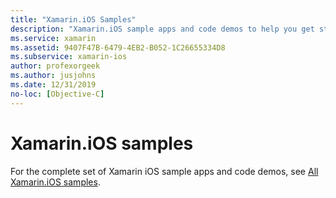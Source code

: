 ```yaml
---
title: "Xamarin.iOS Samples"
description: "Xamarin.iOS sample apps and code demos to help you get started building mobile apps with C# and Xamarin."
ms.service: xamarin
ms.assetid: 9407F47B-6479-4EB2-B052-1C26655334D8
ms.subservice: xamarin-ios
author: profexorgeek
ms.author: jusjohns
ms.date: 12/31/2019
no-loc: [Objective-C]
---
```


# Xamarin.iOS samples

For the complete set of Xamarin iOS sample apps and code demos, see [All Xamarin.iOS samples](https://github.com/xamarin/ios-samples).
